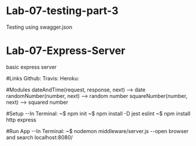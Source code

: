 # Lab-07-testing-part-3
Testing using swagger.json

# Lab-07-Express-Server
basic express server

#Links
Github: 
Travis: 
Heroku: 

#Modules
dateAndTime(request, response, next) --> date
randomNumber(number, next) --> random number
squareNumber(number, next) --> squared number


#Setup
--In Terminal:
~$ npm init
~$ npm install -D jest eslint
~$ npm install http express

#Run App
--In Terminal:
~$ nodemon middleware/server.js
--open browser and search localhost:8080/

